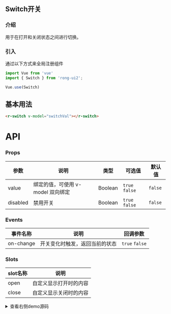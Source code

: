 ## Switch开关


<div class="r-doc-card">

### 介绍
用于在打开和关闭状态之间进行切换。
</div>



<div class="r-doc-card">

### 引入
通过以下方式来全局注册组件
```js
import Vue from 'vue'
import { Switch } from 'rong-ui2';

Vue.use(Switch)
```
</div>




## 基本用法

<div class="r-doc-card">

```html
<r-switch v-model="switchVal"></r-switch>
```
</div>



# API

<div class="r-doc-card">

### Props
| 参数      | 说明    | 类型      | 可选值       | 默认值   |
|---------- |-------- |---------- |-------------  |-------- |
| value  | 绑定的值，可使用 v-model 双向绑定   | Boolean  | `true` `false` | `false` |
| disabled  |禁用开关   | Boolean  | `true` `false` | `false` |
</div>




<div class="r-doc-card">

### Events
| 事件名称      | 说明    | 回调参数      |
|---------- |-------- |---------- |
| on-change  | 开关变化时触发，返回当前的状态  |`true` `false` |
</div>



<div class="r-doc-card">

### Slots
| slot名称      | 说明    |
|---------- |-------- |
| open  | 自定义显示打开时的内容  |
| close  | 自定义显示关闭时的内容  |
</div>




<details>
  <summary>查看右侧demo源码</summary>
  <div class="r-doc-card">
  {{demo}}
  </div>
</details>
